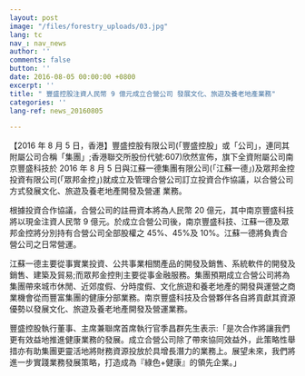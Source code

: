 ```yaml
---
layout: post
image: "/files/forestry_uploads/03.jpg"
lang: tc
nav_: nav_news
author: ''
comments: false
button: ''
date: 2016-08-05 00:00:00 +0800
excerpt: ''
title: " 豐盛控股注資人民幣 9 億元成立合營公司 發展文化、旅遊及養老地產業務"
categories: ''
lang-ref: news_20160805

---
```

【2016 年 8 月 5 日，香港】豐盛控股有限公司(「豐盛控股」或「公司」，連同其附屬公司合稱「集團」;香港聯交所股份代號:607)欣然宣佈，旗下全資附屬公司南京豐盛科技於 2016 年 8 月 5 日與江蘇一德集團有限公司(「江蘇一德」)及眾邦金控投資有限公司(「眾邦金控」)就成立及管理合營公司訂立投資合作協議，以合營公司方式發展文化、旅遊及養老地產開發及營運 業務。

根據投資合作協議，合營公司的註冊資本將為人民幣 20 億元，其中南京豐盛科技將以現金注資人民幣 9 億元。於成立合營公司後，南京豐盛科技、江蘇一德及眾邦金控將分別持有合營公司全部股權之 45%、45%及 10%。江蘇一德將負責合營公司之日常營運。

江蘇一德主要從事實業投資、公共事業相關產品的開發及銷售、系統軟件的開發及銷售、建築及貿易;而眾邦金控則主要從事金融服務。集團預期成立合營公司將為集團帶來城市休閒、近郊度假、分時度假、文化旅遊和養老地產的開發與運營之商業機會從而豐富集團的健康分部業務。南京豐盛科技及合營夥伴各自將貢獻其資源優勢以發展文化、旅遊及養老地產開發及營運業務。

豐盛控股執行董事、主席兼聯席首席執行官季昌群先生表示:「是次合作將讓我們更有效益地推進健康業務的發展。成立合營公司除了帶來協同效益外，此策略性舉措亦有助集團更靈活地將財務資源投放於具增長潛力的業務上。展望未來，我們將進一步實踐業務發展策略，打造成為『綠色+健康』的領先企業。」